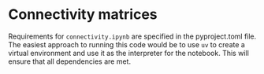 # Connectivity matrices

Requirements for `connectivity.ipynb` are specified in the pyproject.toml file.
The easiest approach to running this code would be to use `uv` to create a virtual environment and use it as the interpreter for the notebook.
This will ensure that all dependencies are met.